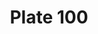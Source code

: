 ---
flag: 
order: '67'
pid: '100'
an: '7'
title: Plate 100
rev_year: 
_date: 20 March 1798
caption: Cheveux à la Titus, habit dégagé, pantalon à la Hussarde
translation: Hair like Titus, casual clothing, Hussar pants
student: Brontë Hebdon
keywords: 
column: 
flag_translation: 
permalink: /plates/100
layout: plate-page
---